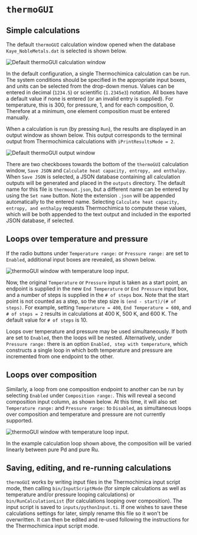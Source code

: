 # `thermoGUI`
## Simple calculations
The default `thermoGUI` calculation window opened when the database `Kaye_NobleMetals.dat` is selected is shown below.

![Default `thermoGUI` calculation window](/doc/images/thermoGUI-default.png)

In the default configuration, a single Thermochimica calculation can be run. The system conditions should be specified in the appropriate input boxes, and units can be selected from the drop-down menus. Values can be entered in decimal (`1234.5`) or scientific (`1.2345e3`) notation. All boxes have a default value if none is entered (or an invalid entry is supplied). For temperature, this is 300, for pressure, 1, and for each composition, 0. Therefore at a minimum, one element composition must be entered manually.

When a calculation is run (by pressing `Run`), the results are displayed in an output window as shown below. This output corresponds to the terminal output from Thermochimica calculations with `iPrintResultsMode = 2`.

![Default `thermoGUI` output window](/doc/images/thermoGUI-output-default.png)

There are two checkboxes towards the bottom of the `thermoGUI` calculation window, `Save JSON` and `Calculate heat capacity, entropy, and enthalpy`. When `Save JSON` is selected, a JSON database containing all calculation outputs will be generated and placed in the `outputs` directory. The default name for this file is `thermoout.json`, but a different name can be entered by using the `Set name` button. Note the extension `.json` will be appended automatically to the entered name. Selecting `Calculate heat capacity, entropy, and enthalpy` requests Thermochimica to compute these values, which will be both appended to the text output and included in the exported JSON database, if selected.

## Loops over temperature and pressure
If the radio buttons under `Temperature range:` or `Pressure range:` are set to `Enabled`, additional input boxes are revealed, as shown below.

![`thermoGUI` window with temperature loop input.](/doc/images/thermoGUI-tloop.png)

Now, the original `Temperature` or `Pressure` input is taken as a start point, an endpoint is supplied in the new `End Temperature` or `End Pressure` input box, and a number of steps is supplied in the `# of steps` box. Note that the start point is not counted as a step, so the step size is `(end - start)/(# of steps)`. For example, setting `Temperature = 400`, `End Temperature = 600`, and `# of steps = 2` results in calculations at 400 K, 500 K, and 600 K. The default value for `# of steps` is 10.

Loops over temperature and pressure may be used simultaneously. If both are set to `Enabled`, then the loops will be nested. Alternatively, under `Pressure range:` there is an option `Enabled, step with temperature`, which constructs a single loop in which both temperature and pressure are incremented from one endpoint to the other.

## Loops over composition
Similarly, a loop from one composition endpoint to another can be run by selecting `Enabled` under `Composition range:`. This will reveal a second composition input column, as shown below. At this time, it will also set `Temperature range:` and `Pressure range:` to `Disabled`, as simultaneous loops over composition and temperature and pressure are not currently supported.

![`thermoGUI` window with temperature loop input.](/doc/images/thermoGUI-mloop.png)

In the example calculation loop shown above, the composition will be varied linearly between pure Pd and pure Ru.

## Saving, editing, and re-running calculations
`thermoGUI` works by writing input files in the Thermochimica input script mode, then calling `bin/InputScriptMode` (for simple calculations as well as temperature and/or pressure looping calculations) or `bin/RunCalculationList` (for calculations looping over composition). The input script is saved to `inputs/pythonInput.ti`. If one wishes to save these calculations settings for later, simply rename this file so it won't be overwritten. It can then be edited and re-used following the instructions for the Thermochimica input script mode.